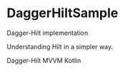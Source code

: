 # DaggerHiltSample
Dagger-Hilt implementation

Understanding Hilt in a simpler way. 


Dagger-Hilt
MVVM
Kotlin
